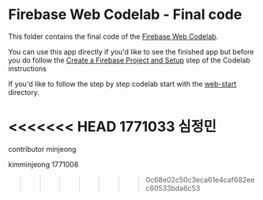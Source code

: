 # Firebase Web Codelab - Final code

This folder contains the final code of the [Firebase Web Codelab](https://codelabs.developers.google.com/codelabs/firebase-web/).

You can use this app directly if you'd like to see the finished app but before you do follow the [Create a Firebase Project and Setup](https://codelabs.developers.google.com/codelabs/firebase-web/#3) step of the Codelab instructions

If you'd like to follow the step by step codelab start with the [web-start](../web-start) directory.

<<<<<<< HEAD
1771033 심정민
=======


contributor minjeong

kimminjeong 1771008
>>>>>>> 0c68e02c50c3eca61e4caf682eec60533bda6c53
